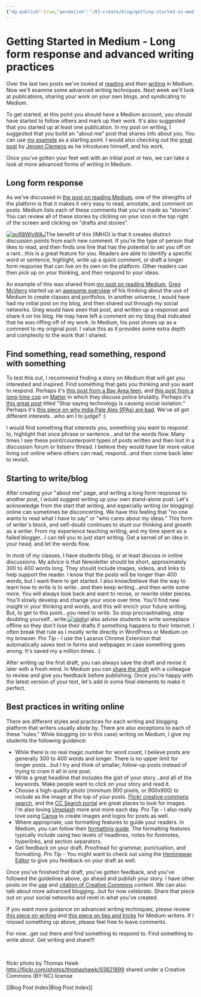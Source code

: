 ```yaml
---
{"dg-publish":true,"permalink":"/03-create/blog/getting-started-in-medium-long-form-response-and-advanced-writing-practices/","title":"Getting Started in Medium: Long form response and advanced writing practices","tags":["blogging","medium","online-content-construction","writing"]}
---
```


# Getting Started in Medium - Long form response and advanced writing practices

Over the last two posts we've looked at [reading](https://medium.com/@wiobyrne/getting-started-in-medium-reading-annotating-commenting-and-recommending-757f43be83ee#.p2cgqed9r) and then [writing](https://medium.com/the-slackerati/getting-started-in-medium-drafting-writing-and-publishing-58c7321e5eff) in Medium. Now we'll examine some advanced writing techniques. Next week we'll look at publications, sharing your work on your own blogs, and syndicating to Medium.

To get started, at this point you should have a Medium account, you should have started to follow others and mark up their work. It's also suggested that you started up at least one publication. In my post on writing, I suggested that you build an "about me" post that shares info about you. You can use [my example](https://medium.com/@wiobyrne/about-me-24a63f26e391#.oelysvlac) as a starting point. I would also checking out the [great post](https://medium.com/@jeroencl/about-me-love-to-collaborate-online-e3459a39a0a2) by [Jeroen Clemens](https://twitter.com/jeroencl) as he introduces himself, and his work.

Once you've gotten your feet wet with an initial post or two, we can take a look at more advanced forms of writing in Medium.

## Long form response

As we've discussed in [the post on reading Medium](https://medium.com/@wiobyrne/getting-started-in-medium-reading-annotating-commenting-and-recommending-757f43be83ee#.p2cgqed9r), one of the strengths of the platform is that it makes it very easy to read, annotate, and comment on posts. Medium lists each of these comments that you've made as "stories". You can review all of these stories by clicking on your icon in the top right of the screen and clicking on "drafts and stories".

[![qcR8WlyWAJ](images/qcR8WlyWAJ.gif)](http://wiobyrne.com/wp-content/uploads/2015/11/qcR8WlyWAJ.gif)The benefit of this (IMHO) is that it creates distinct discussion points from each new comment. If you're the type of person that likes to read, and then finds one line that has the potential to set you off on a rant...this is a great feature for you. Readers are able to identify a specific word or sentence, highlight, write up a quick comment, or draft a longer form response that can live on its own on the platform. Other readers can then pick up on your thinking, and then respond to your ideas.

An example of this was shared from [my post on reading Medium](https://medium.com/@wiobyrne/getting-started-in-medium-reading-annotating-commenting-and-recommending-757f43be83ee), [Greg McVerry](https://twitter.com/jgmac1106) started up an [awesome overview](https://medium.com/synapse/hacking-together-a-class-on-medium-c727fedd3e78) of his thinking about the use of Medium to create classes and portfolios. In another universe, I would have had my initial post on my blog, and then shared out through my social networks. Greg would have seen that post, and written up a response and share it on his blog. He may have left a comment on my blog that indicated that he was riffing off of my work. In Medium, his post shows up as a comment to my original post. I value this as it provides some extra depth and complexity to the work that I shared.

## Find something, read something, respond with something

To test this out, I recommend finding a story on Medium that will get you interested and inspired. Find something that gets you thinking and you want to respond. Perhaps it's [this post from a Bay Area teen](https://medium.com/matter/dear-officer-just-because-someone-has-a-badge-doesn-t-make-them-any-different-1586b33ab2df), and [this post from a long-time cop](https://medium.com/matter/dear-jessica-there-is-a-problem-with-police-culture-and-it-seems-to-be-getting-worse-every-day-a697d8f3dff3) on [Matter](https://medium.com/matter) in which they discuss police brutality. Perhaps it's [this great post](https://medium.com/digital-culturist/stop-saying-technology-is-causing-social-isolation-1e004de63a5e) titled "Stop saying technology is causing social isolation." Perhaps it's [this piece on why India Pale Ales (IPAs) are bad](https://medium.com/de-gustibus/india-pale-ales-ipas-are-bad-302f025949eb). We've all got different interests...who am I to judge? :)

I would find something that interests you, something you want to respond to, highlight that once phrase or sentence...and let the words flow. Many times I see these point/counterpoint types of posts written and then lost in a discussion forum or listserv thread. I believe they would have far more value living out online where others can read, respond...and then come back later to revisit.

## Starting to write/blog

After creating your "about me" page, and writing a long form response to another post, I would suggest writing up your own stand-alone post. Let's acknowledge from the start that writing, and especially writing (or blogging) online can sometimes be disconcerting. We have this feeling that "no one wants to read what I have to say" or "who cares about my ideas." This form of writer's block, and self-doubt continues to stunt our thinking and growth as a writer. From my experience teaching writing, and my time spent as a failed blogger...I can tell you to just start writing. Get a kernel of an idea in your head, and let the words flow.

In most of my classes, I have students blog, or at least discuss in online discussions. My advice is that Newsletter should be short, approximately 300 to 400 words long. They should include images, videos, and links to help support the reader. I know that the posts will be longer than 400 words, but I want them to get started. I also know/believe that the way to learn how to write is to write...and then keep writing...and then write some more. You will always look back and want to revise, or rewrite older pieces. You'll slowly develop and change your voice over time. You'll find new insight in your thinking and words, and this will enrich your future writing. But, to get to this point...you need to write. So stop procrastinating, stop doubting yourself...write.[![giphy](images/giphy.gif)](http://wiobyrne.com/wp-content/uploads/2015/11/giphy.gif)I also advise students to write someplace offline so they don't lose their drafts if something happens to their Internet. I often break that rule as I mostly write directly in WordPress or Medium on my browser. _Pro Tip_ - I use the Lazarus Chrome Extension that automatically saves text in forms and webpages in case something goes wrong. It's saved my a million times. :)

After writing up the first draft, you can always save the draft and revise it later with a fresh mind. In Medium you can [share the draft](https://medium.com/help-center/writing-128f049a7ad) with a colleague to review and give you feedback before publishing. Once you're happy with the latest version of your text, let's add in some final elements to make it perfect.

## Best practices in writing online

There are different styles and practices for each writing and blogging platform that writers usually abide by. There are also exceptions to each of these "rules." While blogging (or in this case) writing on Medium, I give my students the following guidance:

- While there is no real magic number for word count, I believe posts are generally 300 to 400 words and longer. There is no upper limit for longer posts...but I try and think of smaller, follow-up posts instead of trying to cram it all in one post.
- Write a great headline that includes the gist of your story...and all of the keywords. Make people want to click on your story and read it.
- Choose a high-quality photo (minimum 900 pixels, or 900x900) to include as the image at the top of your posts. [Flickr creative commons search](https://www.flickr.com/creativecommons/), and the [CC Search portal](http://search.creativecommons.org/) are great places to look for images. I'm also loving [Unsplash](https://unsplash.com/) more and more each day. _Pro Tip_ - I also really love using [Canva](https://www.canva.com/) to create images and logos for posts as well.
- Where appropriate, use formatting features to guide your readers. In Medium, you can follow their [formatting guide](https://medium.com/help-center/writing-128f049a7ad). The formatting features typically include using two levels of headlines, notes for footnotes, hyperlinks, and section separators.
- Get feedback on your draft. Proofread for grammar, punctuation, and formatting. _Pro Tip_ - You might want to check out using the [Hemingway Editor](http://www.hemingwayapp.com/) to give you feedback on your draft as well.

Once you've finished that draft, you've gotten feedback, and you've followed the guidelines above, go ahead and publish your story. I have other posts on the [use](http://wiobyrne.com/post-promote-and-protect-your-content-online-using-creative-commons-licensing/) and [citation of Creative Commons](http://wiobyrne.com/creative-commons-licensing-of-open-educational-content/) content. We can also talk about more advanced blogging...but for now celebrate. Share that piece out on your social networks and revel in what you've created.

If you want more guidance on advanced writing techniques, please review [this piece on writing](https://medium.com/help-center/writing-128f049a7ad) and [this piece on tips and tricks](https://medium.com/the-story/tips-and-tricks-for-medium-writers-1d79498101c3) for Medium writers. If I missed something up above, please feel free to leave comments.

For now...get out there and find something to respond to. Find something to write about. Get writing and share!!!

 

flickr photo by Thomas Hawk http://flickr.com/photos/thomashawk/93821899 shared under a Creative Commons (BY-NC) license

[[Blog Post Index\|Blog Post Index]]